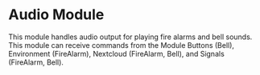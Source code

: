 # Audio Module
This module handles audio output for playing fire alarms and bell sounds.
This module can receive commands from the Module Buttons (Bell), Environment (FireAlarm), Nextcloud (FireAlarm, Bell), and Signals (FireAlarm, Bell).